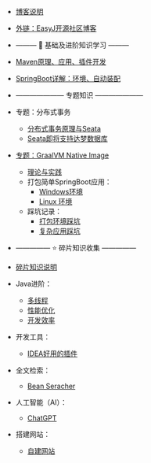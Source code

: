 * [博客说明](/)
* [外链：EasyJ开源社区博客](https://easyj.icu/blog/)


* <p>——— 📔 基础及进阶知识学习 ———</p>
* [Maven原理、应用、插件开发](maven/maven.md)
* [SpringBoot详解：环境、自动装配](spring/spring-boot.md)


* ——————— 专题知识 ———————
* 专题：分布式事务
    * [分布式事务原理与Seata](seata/distributed-transaction-and-seata.md)
    * [Seata即将支持达梦数据库](seata/seata-supported-dm.md)

* [专题：GraalVM Native Image](native-image/)
    * [理论与实践](native-image/theory-practice.md)
    * 打包简单SpringBoot应用：
        * [Windows环境](native-image/native-image-windows.md)
        * [ Linux 环境](native-image/native-image-linux.md)
    * 踩坑记录：
        * [打包环境踩坑](native-image/environment-treading-pit-log.md)
        * [复杂应用踩坑](native-image/treading-pit-log.md)


* ————— ⭐️ 碎片知识收集 —————
* [碎片知识说明](other-article/)

* Java进阶：
    * [多线程](other-article/java/multi-threads.md)
    * [性能优化](other-article/java/optimize-performance.md)
    * [开发效率](other-article/efficiency/development-efficiency.md)

* 开发工具：
    * [IDEA好用的插件](other-article/ide/idea-plugins.md)

* 全文检索：
    * [Bean Seracher](other-article/middleware/bean-seracher.md)

* 人工智能（AI）：
    * [ChatGPT](other-article/ai/chat-gpt.md)

* 搭建网站：
    * [自建网站](other-article/website/build-website.md)
